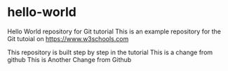 # hello-world
Hello World repository for Git tutorial
This is an example repository for the Git tutoial on https://www.w3schools.com

This repository is built step by step in the tutorial
This is a change from github
This is Another Change from Github
